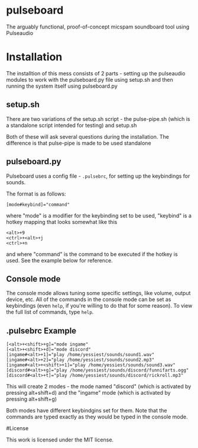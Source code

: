 # pulseboard
The arguably functional, proof-of-concept micspam soundboard tool using Pulseaudio

# Installation
The installtion of this mess consists of 2 parts - setting up the pulseaudio modules to work with the pulseboard.py file using setup.sh and then running the system itself using pulseboard.py

## setup.sh

There are two variations of the setup.sh script - the pulse-pipe.sh (which is a standalone script intended for testing) and setup.sh

Both of these will ask several questions during the installation. The difference is that pulse-pipe is made to be used standalone

## pulseboard.py

Pulseboard uses a config file - ``.pulsebrc``, for setting up the keybindings for sounds.

The format is as follows:

```
[mode#keybind]="command"
```
where "mode" is a modifier for the keybinding set to be used, "keybind" is a hotkey mapping that looks somewhat like this
```
<alt>+9
<ctrl>+<alt>+j
<ctrl>+n
```
and where "command" is the command to be executed if the hotkey is used. See the example below for reference.

## Console mode

The console mode allows tuning some specific settings, like volume, output device, etc.
All of the commands in the console mode can be set as keybindings (even ``help``, if you're willing to do that for some reason). 
To view the full list of commands, type ``help``.

## .pulsebrc Example

```
[<alt>+<shift>+g]="mode ingame"
[<alt>+<shift>+d]="mode discord"
[ingame#<alt>+1]="play /home/yessiest/sounds/sound1.wav"
[ingame#<alt>+2]="play /home/yessiest/sounds/sound2.mp3"
[ingame#<alt>+<shift>+1]="play /home/yessiest/sounds/sound3.wav"
[discord#<alt>+g]="play /home/yessiest/sounds/discord/funnifarts.ogg"
[discord#<alt>+t]="play /home/yessiest/sounds/discord/rickroll.mp3"
```

This will create 2 modes - the mode named "discord" (which is activated by pressing alt+shift+d) and the "ingame" mode (which is activated by pressing alt+shift+g)

Both modes have different keybindgins set for them. Note that the commands are typed exactly as they would be typed in the console mode.

#License

This work is licensed under the MIT license.
